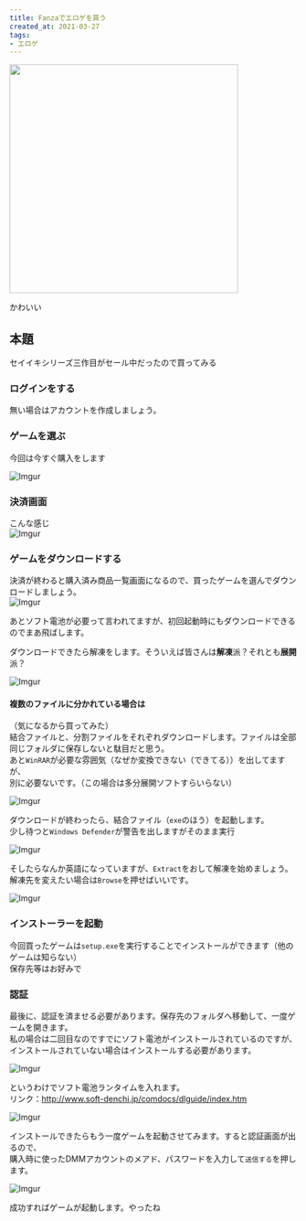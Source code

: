 ```yaml
---
title: Fanzaでエロゲを買う
created_at: 2021-03-27
tags:
- エロゲ
---
```

<img src="https://i.imgur.com/aAhcJek.png" width="400">  

かわいい

## 本題
セイイキシリーズ三作目がセール中だったので買ってみる

### ログインをする
無い場合はアカウントを作成しましょう。

### ゲームを選ぶ
今回は今すぐ購入をします

![Imgur](https://i.imgur.com/2W67sS5.png)

### 決済画面
こんな感じ  
![Imgur](https://i.imgur.com/xqp8v92.png)

### ゲームをダウンロードする
決済が終わると購入済み商品一覧画面になるので、買ったゲームを選んでダウンロードしましょう。  
![Imgur](https://i.imgur.com/nncOhcN.png)

あとソフト電池が必要って言われてますが、初回起動時にもダウンロードできるのでまあ飛ばします。

ダウンロードできたら解凍をします。そういえば皆さんは**解凍**派？それとも**展開**派？

![Imgur](https://i.imgur.com/w6wu3TO.png)

#### 複数のファイルに分かれている場合は
（気になるから買ってみた）  
結合ファイルと、分割ファイルをそれぞれダウンロードします。ファイルは全部同じフォルダに保存しないと駄目だと思う。  
あと`WinRAR`が必要な雰囲気（なぜか変換できない（できてる））を出してますが、  
別に必要ないです。（この場合は多分展開ソフトすらいらない）

![Imgur](https://i.imgur.com/aahdbxW.png)

ダウンロードが終わったら、結合ファイル（`exe`のほう）を起動します。  
少し待つと`Windows Defender`が警告を出しますがそのまま実行

![Imgur](https://i.imgur.com/h8FHq48.png)

そしたらなんか英語になっていますが、`Extract`をおして解凍を始めましょう。解凍先を変えたい場合は`Browse`を押せばいいです。

![Imgur](https://i.imgur.com/pxjE53W.png)

### インストーラーを起動
今回買ったゲームは`setup.exe`を実行することでインストールができます（他のゲームは知らない）  
保存先等はお好みで

### 認証
最後に、認証を済ませる必要があります。保存先のフォルダへ移動して、一度ゲームを開きます。  
私の場合は二回目なのですでにソフト電池がインストールされているのですが、インストールされていない場合はインストールする必要があります。

![Imgur](https://i.imgur.com/lK6nfN0.png)

というわけでソフト電池ランタイムを入れます。  
リンク：http://www.soft-denchi.jp/comdocs/dlguide/index.htm

![Imgur](https://i.imgur.com/1QTXaf1.png)

インストールできたらもう一度ゲームを起動させてみます。すると認証画面が出るので、  
購入時に使ったDMMアカウントのメアド、パスワードを入力して`送信する`を押します。

![Imgur](https://i.imgur.com/FDQ6r6x.png)

成功すればゲームが起動します。やったね
